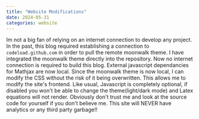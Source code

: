 ```yaml
---
title: "Website Modifications"
date: 2024-05-31
categories: website
---
```

Im not a big fan of relying on an internet connection to develop any project. In the past, this blog required establishing a connection to `codeload.github.com` in order to pull the remote moonwalk theme. I have integrated the moonwalk theme directly into the repository. Now no internet connection is required to build this blog.  External javascript dependancies for Mathjax are now local. Since the moonwalk theme is now local, I can modify the CSS without the risk of it being overwritten. This allows me to modify the site's frontend. Like usual, Javascript is completely optional, if disabled you won't be able to change the theme(light/dark mode) and Latex equations will not render. Obviously don't trust me and look at the source code for yourself if you don't believe me. This site will NEVER have analytics or any third party garbage!!
